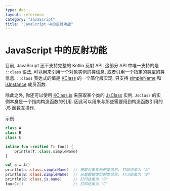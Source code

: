 ```yaml
---
type: doc
layout: reference
category: "JavaScript"
title: "JavaScript 中的反射功能"
---
```


# JavaScript 中的反射功能

目前, JavaScript 还不支持完整的 Kotlin 反射 API. 这部分 API 中唯一支持的是 `::class` 语法, 可以用来引用一个对象实例的类信息, 或者引用一个指定的类型的类信息.
`::class` 表达式的值是 [KClass](https://kotlinlang.org/api/latest/jvm/stdlib/kotlin.reflect/-k-class/) 的一个简化版实现, 只支持 [simpleName](https://kotlinlang.org/api/latest/jvm/stdlib/kotlin.reflect/-k-class/simple-name.html) 和 [isInstance](https://kotlinlang.org/api/latest/jvm/stdlib/kotlin.reflect/-k-class/is-instance.html) 成员函数.

除此之外, 你还可以使用 [KClass.js](https://kotlinlang.org/api/latest/jvm/stdlib/kotlin.js/js.html) 来获取某个类的 [JsClass](https://kotlinlang.org/api/latest/jvm/stdlib/kotlin.js/-js-class/index.html) 实例.
`JsClass` 的实例本身是一个指向构造函数的引用.
因此可以用来与那些需要用到构造函数引用的 JS 函数互操作.

示例:

``` kotlin
class A
class B
class C

inline fun <reified T> foo() {
    println(T::class.simpleName)
}

val a = A()
println(a::class.simpleName)  // 获取对象实例的类信息; 打印结果为 "A"
println(B::class.simpleName)  // 获取数据类型的类信息; 打印结果为 "B"
println(B::class.js.name)     // 打印结果为 "B"
foo<C>()                      // 打印结果为 "C"
```
